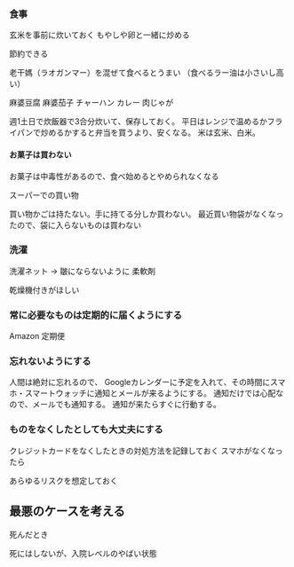 ### 食事

玄米を事前に炊いておく
もやしや卵と一緒に炒める

節約できる

老干媽（ラオガンマー）を混ぜて食べるとうまい （食べるラー油は小さいし高い）

麻婆豆腐
麻婆茄子
チャーハン
カレー
肉じゃが

週1土日で炊飯器で3合分炊いて、保存しておく。
平日はレンジで温めるかフライパンで炒めるかすると弁当を買うより、安くなる。
米は玄米、白米。


#### お菓子は買わない

お菓子は中毒性があるので、食べ始めるとやめられなくなる

スーパーでの買い物

買い物かごは持たない。手に持てる分しか買わない。
最近買い物袋がなくなったので、袋に入らないものは買わない

### 洗濯

洗濯ネット → 皺にならないように
柔軟剤

乾燥機付きがほしい

### 常に必要なものは定期的に届くようにする

Amazon 定期便

### 忘れないようにする

人間は絶対に忘れるので、
Googleカレンダーに予定を入れて、その時間にスマホ・スマートウォッチに通知とメールが来るようにする。
通知だけでは心配なので、メールでも通知する。
通知が来たらすぐに行動する。

### ものをなくしたとしても大丈夫にする

クレジットカードをなくしたときの対処方法を記録しておく
スマホがなくなったら

あらゆるリスクを想定しておく

## 最悪のケースを考える

死んだとき

死にはしないが、入院レベルのやばい状態
